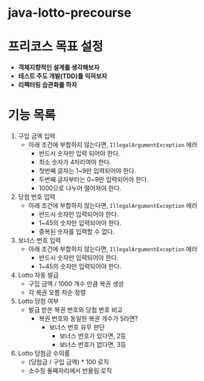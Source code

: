 # java-lotto-precourse

# 프리코스 목표 설정

- **객체지향적인 설계를 생각해보자**
- **테스트 주도 개발(TDD)를 익혀보자**
- **리펙터링 습관화를 하자**

# 기능 목록

1. 구입 금액 입력
    - 아래 조건에 부합하지 않는다면, `IllegalArgumentException` 에러
        - 반드시 숫자만 입력 되어야 한다.
        - 최소 숫자가 4자리여야 한다.
        - 첫번째 글자는 1~9만 입력되어야 한다.
        - 두번째 글자부터는 0~9만 입력되어야 한다.
        - 1000으로 나누어 떨어져야 한다.
2. 당첨 번호 입력
    - 아래 조건에 부합하지 않는다면, `IllegalArgumentException` 에러
        - 반드시 숫자만 입력되어야 한다.
        - 1~45의 숫자만 입력되어야 한다.
        - 중복된 숫자를 입력할 수 없다.
3. 보너스 번호 입력
    - 아래 조건에 부합하지 않는다면, `IllegalArgumentException` 에러
        - 반드시 숫자만 입력되어야 한다.
        - 1~45의 숫자만 입력되어야 한다.
4. Lotto 자동 발급
    - 구입 금액 / 1000 개수 만큼 복권 생성
    - 각 복권 오름 차순 정렬
5. Lotto 당첨 여부
    - 발급 받은 복권 번호와 당첨 번호 비교
        - 복권 번호와 동일한 복권 개수가 5라면?
            - 보너스 번호 유무 판단
                - 보너스 번호가 있다면, 2등
                - 보너스 번호가 없다면, 3등
6. Lotto 당첨금 수익률
    - (당첨금 / 구입 금액) * 100 로직
    - 소수점 둘째자리에서 반올림 로직